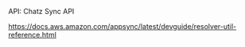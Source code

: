 

API: Chatz Sync API

https://docs.aws.amazon.com/appsync/latest/devguide/resolver-util-reference.html
